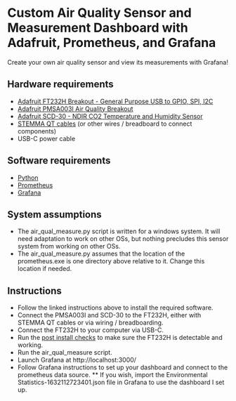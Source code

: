 # Custom Air Quality Sensor and Measurement Dashboard with Adafruit, Prometheus, and Grafana

Create your own air quality sensor and view its measurements with Grafana!

## Hardware requirements

* [Adafruit FT232H Breakout - General Purpose USB to GPIO, SPI, I2C](https://learn.adafruit.com/circuitpython-on-any-computer-with-ft232h)
* [Adafruit PMSA003I Air Quality Breakout](https://learn.adafruit.com/pmsa003i)
* [Adafruit SCD-30 - NDIR CO2 Temperature and Humidity Sensor](https://learn.adafruit.com/adafruit-scd30)
* [STEMMA QT cables](https://www.adafruit.com/product/4210) (or other wires / breadboard to connect components)
* USB-C power cable

## Software requirements
* [Python](https://www.python.org/downloads/)
* [Prometheus](https://prometheus.io/docs/prometheus/latest/getting_started/)
* [Grafana](https://grafana.com/docs/grafana/latest/getting-started/getting-started/)

## System assumptions
* The air_qual_measure.py script is written for a windows system. It will need adaptation to work on other OSs, but nothing precludes this sensor system from working on other OSs.
* The air_qual_measure.py assumes that the location of the prometheus.exe is one directory above relative to it. Change this location if needed.

## Instructions

* Follow the linked instructions above to install the required software.
* Connect the PMSA003I and SCD-30 to the FT232H, either with STEMMA QT cables or via wiring / breadboarding.
* Connect the FT232H to your computer via USB-C.
* Run the [post install checks](https://learn.adafruit.com/circuitpython-on-any-computer-with-ft232h/troubleshooting) to make sure the FT232H is detectable and working.
* Run the air_qual_measure script.
* Launch Grafana at http://localhost:3000/
* Follow Grafana instructions to set up your dashboard and connect to the prometheus data source. 
** If you wish, import the Environmental Statistics-1632112723401.json file in Grafana to use the dashboard I set up.
